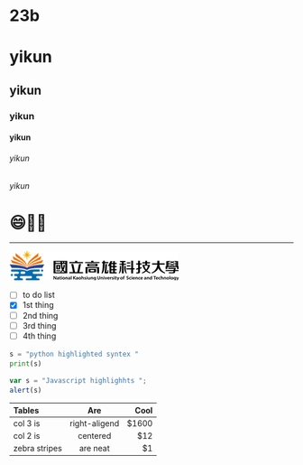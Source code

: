  # 23b
 # yikun
 ## yikun
 ### yikun
 #### yikun
###### yikun
###### yikun

# :smile:🚴‍♂️

----

![NKUST](logo.png "NKUST")

- [ ] to do list
- [x] 1st thing
- [ ] 2nd thing
- [ ] 3rd thing
- [ ] 4th thing

```python
s = "python highlighted syntex "
print(s)
```

```js
var s = "Javascript highlighhts ";
alert(s)
```

| Tables | Are | Cool |
|:-------|:---:|-----:|
| col 3 is| right-aligend | $1600|
| col 2 is| centered | $12|
| zebra stripes | are neat | $1|


